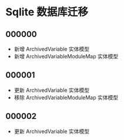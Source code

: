 # Sqlite 数据库迁移

## 000000

- 新增 ArchivedVariable 实体模型
- 新增 ArchivedVariableModuleMap 实体模型

## 000001

- 更新 ArchivedVariable 实体模型
- 移除 ArchivedVariableModuleMap 实体模型

## 000002

- 更新 ArchivedVariable 实体模型

